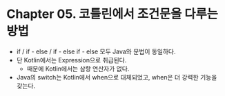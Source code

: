 # Chapter 05. 코틀린에서 조건문을 다루는 방법
- if / if - else / if - else if - else  모두 Java와 문법이 동일하다.
- 단 Kotlin에서는 Expression으로 취급된다.
  - 때문에 Kotlin에서는 삼항 연산자가 없다.
- Java의 switch는 Kotlin에서 when으로 대체되었고, when은 더 강력한 기능을 갖는다.